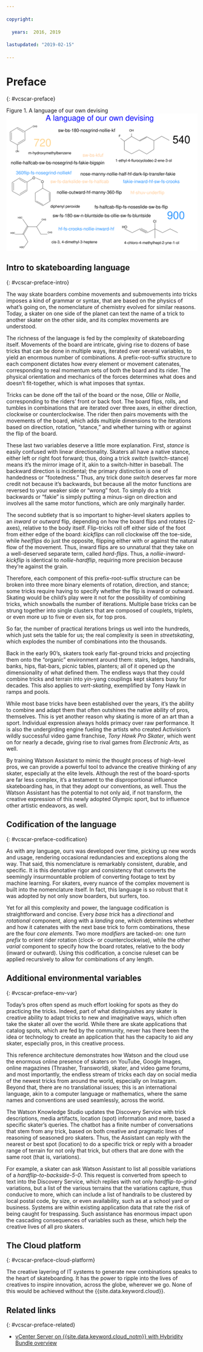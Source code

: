 ```yaml
---

copyright:

  years:  2016, 2019

lastupdated: "2019-02-15"

---
```


# Preface
{: #vcscar-preface}

Figure 1. A language of our own devising
![A Language of our own devising](vcscar-alood.svg)

## Intro to skateboarding language
{: #vcscar-preface-intro}

The way skate boarders combine movements and submovements into tricks
imposes a kind of grammar or syntax, that are based on the physics of what’s
going on, the nomenclature of chemistry evolved for similar reasons. Today, a skater on one side of the planet can
text the name of a trick to another skater on the other side, and its
complex movements are understood.

The richness of the language is fed by the complexity of skateboarding
itself. Movements of the board are intricate, giving rise to dozens of
base tricks that can be done in multiple ways, iterated over several
variables, to yield an enormous number of combinations. A
prefix-root-suffix structure to each component dictates how every
element or movement catenates, corresponding to real momentum sets of
both the board and its rider. The physical orientation and mechanics of
the forces determines what does and doesn’t fit-together, which is
what imposes that syntax.

Tricks can be done off the tail of the board or the nose, *Ollie* or
*Nollie*, corresponding to the riders’ front or back foot. The board
flips, rolls, and tumbles in combinations that are iterated over three axes, in
either direction, clockwise or counterclockwise. The
rider then pairs movements with the movements of the board, which adds multiple
dimensions to the iterations based on direction, rotation,
“stance,” and whether turning with or against the flip of the
board.

These last two variables deserve a little more explanation. First, *stance* is easily confused with linear directionality. Skaters all have a native stance, either left or right foot forward; thus, doing a trick *switch* (switch-stance) means it’s the mirror image of it, akin to a switch-hitter in baseball. The backward direction is incidental; the primary distinction is one of handedness or “footedness.”  Thus, any trick done *switch* deserves far more credit not because it’s backwards, but because all the motor functions are reversed to your weaker side or “wrong” foot. To simply do a trick backwards or “fakie” is simply putting a minus-sign on direction and involves all the same motor functions, which are only marginally harder.

The second subtlety that is so important to higher-level skaters
applies to an *inward* or *outward* flip, depending on how the board
flips and rotates (2-axes), relative to the body itself. Flip-tricks
roll off either side of the foot from either edge of the board:
*kickflips* can roll clockwise off the toe-side, while *heelflips* do
just the opposite, flipping either with or against the natural flow of
the movement. Thus, inward flips are so unnatural that they take on a
well-deserved separate term, called *hard-flips*. Thus, a
*nollie-inward-kickflip* is identical to *nollie-hardflip*, requiring
more precision because they’re against the grain.

Therefore, each component of this prefix-root-suffix structure can be broken into three more binary elements of rotation, direction, and stance; some tricks require having to specify whether the flip is inward or outward. Skating would be child’s play were it not for the possibility of combining tricks, which snowballs the number of iterations. Multiple base tricks can be strung together into single clusters that are composed of couplets, triplets, or even more up to five or even six, for top pros.

So far, the number of practical iterations brings us well into the
hundreds, which just sets the table for us; the real complexity is seen
in *streetskating*, which explodes the number of combinations into the
thousands.

Back in the early 90’s, skaters took early flat-ground tricks
and projecting them onto the “organic” environment around them: stairs,
ledges, handrails, banks, hips, flat-bars, picnic tables, planters; all
of it opened up the dimensionality of what defined them. The endless
ways that they could combine tricks and terrain into yin-yang couplings
kept skaters busy for decades. This also applies to *vert-skating*,
exemplified by Tony Hawk in ramps and pools.

While most base tricks have been established over the years, it’s the
ability to combine and adapt them that often outshines the native
ability of pros, themselves. This is yet another reason why skating is
more of an art than a sport. Individual expression always holds primacy
over raw performance. It is also the undergirding engine fueling the
artists who created Activision’s wildly successful video game franchise,
*Tony Hawk Pro Skater*, which went on for nearly a decade, giving rise
to rival games from *Electronic Arts*, as well.

By training Watson Assistant to mimic the thought process of high-level
pros, we can provide a powerful tool to advance the creative thinking
of any skater, especially at the elite levels. Although the rest of the
board-sports are far less complex, it’s a testament to the
disproportional influence skateboarding has, in that they adopt our
conventions, as well. Thus the Watson Assistant has the potential to not
only aid, if not transform, the creative expression of this newly
adopted Olympic sport, but to influence other artistic endeavors, as
well.

## Codification of the language
{: #vcscar-preface-codification}

As with any language, ours was developed over time, picking up new words
and usage, rendering occasional redundancies and exceptions along the
way. That said, this nomenclature is remarkably consistent, durable, and
specific. It is this denotative rigor and consistency that converts
the seemingly insurmountable problem of converting footage to text by
machine learning. For skaters, every nuance of the complex movement is
built into the nomenclature itself. In fact, this language is so robust
that it was adopted by not only snow boarders, but surfers, too.

Yet for all this complexity and power, the language codification is
straightforward and concise. Every *base trick* has a *directional* and
*rotational* component, along with a *landing* one, which determines whether
and how it catenates with the next base trick to form combinations,
these are the four *core elements*. Two more *modifiers* are tacked-on:
one *turn prefix* to orient rider rotation (clock- or
counterclockwise), while the other *varial* component to specify how
the board rotates, relative to the body (inward or outward). Using this
codification, a concise ruleset can be applied recursively to allow for
combinations of any length.

## Additional environmental variables
{: #vcscar-preface-env-var}

Today’s pros often spend as much effort looking for spots as they do
practicing the tricks. Indeed, part of what distinguishes any skater is creative ability to adapt  tricks to new and imaginative ways, which often take the skater all over the world. While there are skate applications
that catalog spots, which are fed by the community, never has
there been the idea or technology to create an application that has the capacity
to aid any skater, especially pros, in this creative process.

This reference architecture demonstrates how Watson and the cloud
use the enormous online presence of skaters on YouTube, Google
Images, online magazines (Thrasher, Transworld), skater, and video game
forums, and most importantly, the endless stream of tricks each day on
social media of the newest tricks from around the world, especially on
Instagram. Beyond that, there are no translational issues; this is an
international language, akin to a computer language or mathematics,
where the same names and conventions are used seamlessly, across the
world.

The Watson Knowledge Studio updates the Discovery Service with trick
descriptions, media artifacts, location (spot) information and more,
based a specific skater’s queries. The chatbot has a finite number of
conversations that stem from any trick, based on both creative
and pragmatic lines of reasoning of seasoned pro skaters. Thus, the
Assistant can reply with the nearest or best spot (location) to do a
specific trick or reply with a broader range of terrain for not only
that trick, but others that are done with the same root (that is, variations).

For example, a skater can ask Watson Assistant to list all possible
variations of a *hardflip-to-backside-5-0*. This request is converted
from speech to text into the Discovery Service, which replies with not only
*hardflip-to-grind* variations, but a list of the various terrains that the
variations capture, thus conducive to more, which can include
a list of handrails to be clustered by local postal code, by size, or even
availability, such as at a school yard or business. Systems are within existing application data that rate the risk of being caught for
trespassing. Such assistance has enormous impact upon the
cascading consequences of variables such as these, which help the
creative lives of all pro skaters.

## The Cloud platform
{: #vcscar-preface-cloud-platform}

The creative layering of IT systems to generate new combinations speaks
to the heart of skateboarding. It has the power to ripple into the lives
of creatives to inspire innovation, across the globe, wherever we go.
None of this would be achieved without the {{site.data.keyword.cloud}}.

## Related links
{: #vcscar-preface-related}

* [vCenter Server on {{site.data.keyword.cloud_notm}} with Hybridity Bundle overview](/docs/services/vmwaresolutions/archiref/vcs?topic=vmware-solutions-vcs-hybridity-intro)
